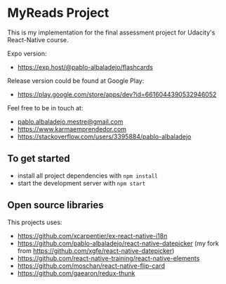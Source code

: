 # MyReads Project

This is my implementation for the final assessment project for Udacity's React-Native course.

Expo version:
* https://exp.host/@pablo-albaladejo/flashcards

Release version could be found at Google Play:
* https://play.google.com/store/apps/dev?id=6616044390532946052

Feel free to be in touch at:
* pablo.albaladejo.mestre@gmail.com
* https://www.karmaemprendedor.com
* https://stackoverflow.com/users/3395884/pablo-albaladejo

## To get started

* install all project dependencies with `npm install`
* start the development server with `npm start`

## Open source libraries

This projects uses:

* https://github.com/xcarpentier/ex-react-native-i18n
* https://github.com/pablo-albaladejo/react-native-datepicker 
(my fork from https://github.com/xgfe/react-native-datepicker)
* https://github.com/react-native-training/react-native-elements
* https://github.com/moschan/react-native-flip-card
* https://github.com/gaearon/redux-thunk

 